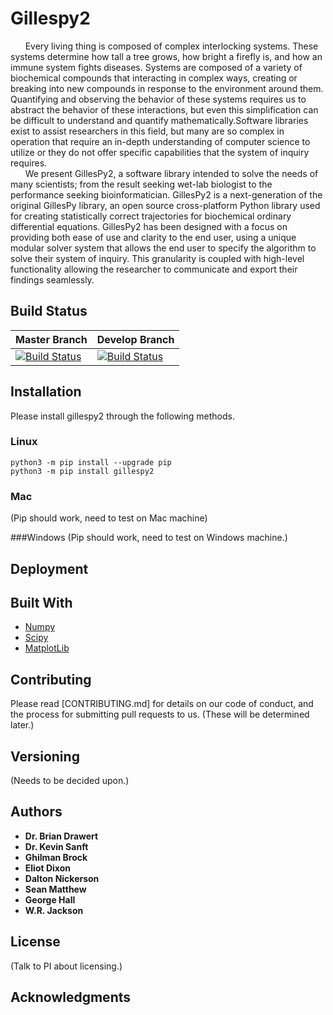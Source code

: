 # Gillespy2

<bq>
&nbsp;&nbsp;&nbsp;&nbsp;&nbsp;&nbsp;Every living thing is composed of complex interlocking systems. These systems determine how tall a tree grows, how bright a firefly is, and how an immune system fights diseases. Systems are composed of a variety of biochemical compounds that interacting in complex ways, creating or breaking into new compounds in response to the environment around them. Quantifying and observing the behavior of these systems requires us to abstract the behavior of these interactions, but even this simplification can be difficult to understand and quantify mathematically.Software libraries exist to assist researchers in this field, but many are so complex in operation that require an in-depth understanding of computer science to utilize or they do not offer specific capabilities that the system of inquiry requires.<br>
&nbsp;&nbsp;&nbsp;&nbsp;&nbsp;&nbsp;We present GillesPy2, a software library intended to solve the needs of many scientists; from the result seeking wet-lab biologist to the performance seeking bioinformatician. GillesPy2 is a next-generation of the original GillesPy library, an open source cross-platform Python library used for creating statistically correct trajectories for biochemical ordinary differential equations. GillesPy2 has been designed with a focus on providing both ease of use and clarity to the end user, using a unique modular solver system that allows the end user to specify the algorithm to solve their system of inquiry. This granularity is coupled with high-level functionality allowing the researcher to communicate and export their findings seamlessly.
</bq>

## Build Status

| Master Branch |  Develop Branch |
|----------------|---|
| [![Build Status](https://travis-ci.org/GillesPy2/GillesPy2.svg?branch=master)](https://travis-ci.org/GillesPy2/GillesPy2) | [![Build Status](https://travis-ci.org/GillesPy2/GillesPy2.svg?branch=develop)](https://travis-ci.org/GillesPy2/GillesPy2) |


## Installation
Please install gillespy2 through the following methods.

### Linux

```
python3 -m pip install --upgrade pip
python3 -m pip install gillespy2
```
### Mac
(Pip should work, need to test on Mac machine)

###Windows
(Pip should work, need to test on Windows machine.)

## Deployment


## Built With

* [Numpy](http://www.numpy.org/)
* [Scipy](https://www.scipy.org/)
* [MatplotLib](https://matplotlib.org/index.html)

## Contributing

Please read [CONTRIBUTING.md] for details on our code of conduct, and the process for submitting pull requests to us. (These will be determined later.)

## Versioning

(Needs to be decided upon.)

## Authors

* **Dr. Brian Drawert** 
* **Dr. Kevin Sanft**
* **Ghilman Brock**  
* **Eliot Dixon**  
* **Dalton Nickerson**  
* **Sean Matthew**
* **George Hall** 
* **W.R. Jackson** 

## License

(Talk to PI about licensing.)

## Acknowledgments
